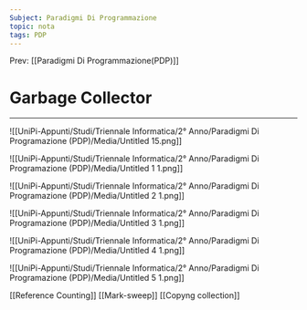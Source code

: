 ```yaml
---
Subject: Paradigmi Di Programmazione
topic: nota
tags: PDP
---
```


Prev: [[Paradigmi Di Programmazione(PDP)]]

# Garbage Collector
---


![[UniPi-Appunti/Studi/Triennale Informatica/2° Anno/Paradigmi Di Programazione (PDP)/Media/Untitled 15.png]]

![[UniPi-Appunti/Studi/Triennale Informatica/2° Anno/Paradigmi Di Programazione (PDP)/Media/Untitled 1 1.png]]

![[UniPi-Appunti/Studi/Triennale Informatica/2° Anno/Paradigmi Di Programazione (PDP)/Media/Untitled 2 1.png]]

![[UniPi-Appunti/Studi/Triennale Informatica/2° Anno/Paradigmi Di Programazione (PDP)/Media/Untitled 3 1.png]]

![[UniPi-Appunti/Studi/Triennale Informatica/2° Anno/Paradigmi Di Programazione (PDP)/Media/Untitled 4 1.png]]

![[UniPi-Appunti/Studi/Triennale Informatica/2° Anno/Paradigmi Di Programazione (PDP)/Media/Untitled 5 1.png]]

[[Reference Counting]]
[[Mark-sweep]]
[[Copyng collection]]


